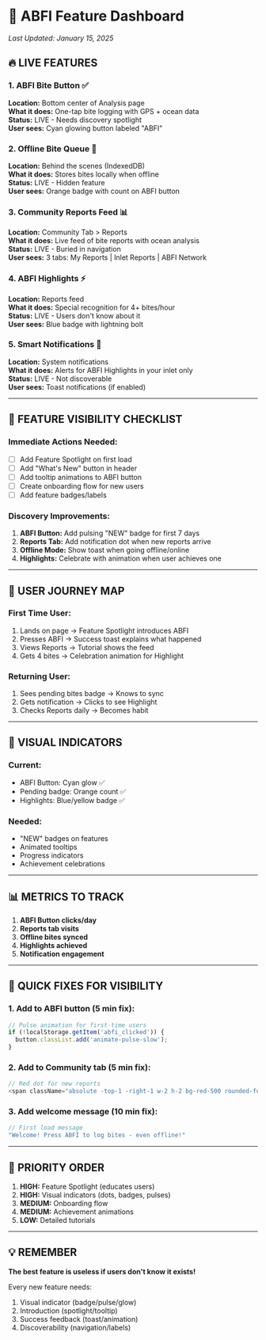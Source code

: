 # 🎯 ABFI Feature Dashboard
*Last Updated: January 15, 2025*

## 🔥 LIVE FEATURES

### 1. ABFI Bite Button ✅
**Location:** Bottom center of Analysis page  
**What it does:** One-tap bite logging with GPS + ocean data  
**Status:** LIVE - Needs discovery spotlight  
**User sees:** Cyan glowing button labeled "ABFI"  

### 2. Offline Bite Queue 🔶
**Location:** Behind the scenes (IndexedDB)  
**What it does:** Stores bites locally when offline  
**Status:** LIVE - Hidden feature  
**User sees:** Orange badge with count on ABFI button  

### 3. Community Reports Feed 📊
**Location:** Community Tab > Reports  
**What it does:** Live feed of bite reports with ocean analysis  
**Status:** LIVE - Buried in navigation  
**User sees:** 3 tabs: My Reports | Inlet Reports | ABFI Network  

### 4. ABFI Highlights ⚡
**Location:** Reports feed  
**What it does:** Special recognition for 4+ bites/hour  
**Status:** LIVE - Users don't know about it  
**User sees:** Blue badge with lightning bolt  

### 5. Smart Notifications 🔔
**Location:** System notifications  
**What it does:** Alerts for ABFI Highlights in your inlet only  
**Status:** LIVE - Not discoverable  
**User sees:** Toast notifications (if enabled)  

---

## 🚀 FEATURE VISIBILITY CHECKLIST

### Immediate Actions Needed:
- [ ] Add Feature Spotlight on first load
- [ ] Add "What's New" button in header
- [ ] Add tooltip animations to ABFI button
- [ ] Create onboarding flow for new users
- [ ] Add feature badges/labels

### Discovery Improvements:
1. **ABFI Button:** Add pulsing "NEW" badge for first 7 days
2. **Reports Tab:** Add notification dot when new reports arrive
3. **Offline Mode:** Show toast when going offline/online
4. **Highlights:** Celebrate with animation when user achieves one

---

## 📱 USER JOURNEY MAP

### First Time User:
1. Lands on page → Feature Spotlight introduces ABFI
2. Presses ABFI → Success toast explains what happened
3. Views Reports → Tutorial shows the feed
4. Gets 4 bites → Celebration animation for Highlight

### Returning User:
1. Sees pending bites badge → Knows to sync
2. Gets notification → Clicks to see Highlight
3. Checks Reports daily → Becomes habit

---

## 🎨 VISUAL INDICATORS

### Current:
- ABFI Button: Cyan glow ✅
- Pending badge: Orange count ✅
- Highlights: Blue/yellow badge ✅

### Needed:
- "NEW" badges on features
- Animated tooltips
- Progress indicators
- Achievement celebrations

---

## 📊 METRICS TO TRACK

1. **ABFI Button clicks/day**
2. **Reports tab visits**
3. **Offline bites synced**
4. **Highlights achieved**
5. **Notification engagement**

---

## 🔧 QUICK FIXES FOR VISIBILITY

### 1. Add to ABFI button (5 min fix):
```javascript
// Pulse animation for first-time users
if (!localStorage.getItem('abfi_clicked')) {
  button.classList.add('animate-pulse-slow');
}
```

### 2. Add to Community tab (5 min fix):
```javascript
// Red dot for new reports
<span className="absolute -top-1 -right-1 w-2 h-2 bg-red-500 rounded-full" />
```

### 3. Add welcome message (10 min fix):
```javascript
// First load message
"Welcome! Press ABFI to log bites - even offline!"
```

---

## 🎯 PRIORITY ORDER

1. **HIGH:** Feature Spotlight (educates users)
2. **HIGH:** Visual indicators (dots, badges, pulses)
3. **MEDIUM:** Onboarding flow
4. **MEDIUM:** Achievement animations
5. **LOW:** Detailed tutorials

---

## 💡 REMEMBER

**The best feature is useless if users don't know it exists!**

Every new feature needs:
1. Visual indicator (badge/pulse/glow)
2. Introduction (spotlight/tooltip)
3. Success feedback (toast/animation)
4. Discoverability (navigation/labels)
